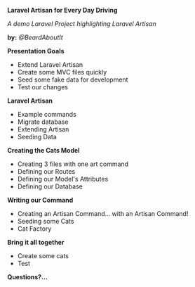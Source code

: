 **Laravel Artisan for Every Day Driving**

*A demo Laravel Project highlighting Laravel Artisan*

**by:** *@BeardAboutIt*

**Presentation Goals**

- Extend Laravel Artisan
- Create some MVC files quickly
- Seed some fake data for development
- Test our changes

**Laravel Artisan**

- Example commands
- Migrate database
- Extending Artisan
- Seeding Data

**Creating the Cats Model**

- Creating 3 files with one art command
- Defining our Routes
- Defining our Model's Attributes
- Defining our Database

**Writing our Command**

- Creating an Artisan Command... with an Artisan Command!
- Seeding some Cats
- Cat Factory

**Bring it all together**

- Create some cats
- Test

**Questions?...**
